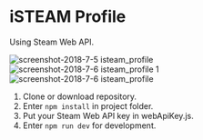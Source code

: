 # iSTEAM Profile
Using Steam Web API.

![screenshot-2018-7-5 isteam_profile](https://user-images.githubusercontent.com/35805922/42316212-e856aa8c-8051-11e8-8895-a6a1176a7653.png)
![screenshot-2018-7-6 isteam_profile 1](https://user-images.githubusercontent.com/35805922/42394618-6dae5a42-8163-11e8-82bb-33229795be95.png)
![screenshot-2018-7-6 isteam_profile](https://user-images.githubusercontent.com/35805922/42394635-7a1221b0-8163-11e8-9df8-07a4c85e948e.png)



1. Clone or download repository.
2. Enter <code>npm install</code> in project folder.
3. Put your Steam Web API key in webApiKey.js.
4. Enter <code>npm run dev</code> for development.